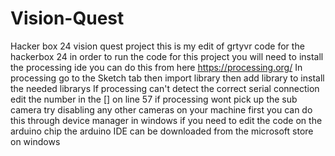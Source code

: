 # Vision-Quest
Hacker box 24 vision quest project 
this is my edit of grtyvr code for the hackerbox 24
in order to run the code for this project you will need to install the processing ide 
you can do this from here https://processing.org/ 
In processing go to the Sketch tab then import library then add library to install the needed librarys
If processing can't detect the correct serial connection edit the number in the [] on line 57
if processing wont pick up the sub camera try disabling any other cameras on your machine first
you can do this through device manager in windows 
if you need to edit the code on the arduino chip the arduino IDE can be downloaded from the microsoft store on windows 
